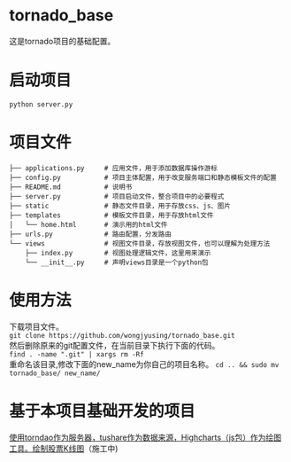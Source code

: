 # tornado_base
这是tornado项目的基础配置。

# 启动项目
`python server.py`   

# 项目文件
```tree
├── applications.py     # 应用文件，用于添加数据库操作游标
├── config.py           # 项目主体配置，用于改变服务端口和静态模板文件的配置
├── README.md           # 说明书
├── server.py           # 项目启动文件，整合项目中的必要程式
├── static              # 静态文件目录，用于存放css、js、图片
├── templates           # 模板文件目录，用于存放html文件
│   └── home.html       # 演示用的html文件
├── urls.py             # 路由配置，分发路由
└── views               # 视图文件目录，存放视图文件，也可以理解为处理方法
    ├── index.py        # 视图处理逻辑文件，这里用来演示
    └── __init__.py     # 声明views目录是一个python包
```

# 使用方法
下载项目文件。  
`git clone https://github.com/wongjyusing/tornado_base.git`  
然后删除原来的git配置文件，在当前目录下执行下面的代码。   
`find . -name ".git" | xargs rm -Rf`  
重命名该目录,修改下面的new_name为你自己的项目名称。
`cd .. && sudo mv tornado_base/ new_name/`  

# 基于本项目基础开发的项目
[使用torndao作为服务器，tushare作为数据来源，Highcharts（js包）作为绘图工具。绘制股票K线图](https://github.com/wongjyusing/stock_k_line)（施工中)  
